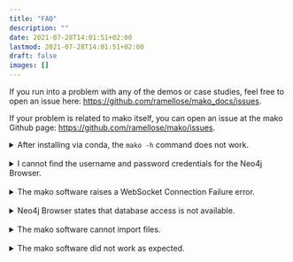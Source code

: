 ```yaml
---
title: "FAQ"
description: ""
date: 2021-07-28T14:01:51+02:00
lastmod: 2021-07-28T14:01:51+02:00
draft: false
images: []
---
```


If you run into a problem with any of the demos or case studies, feel free to open an issue here: <a href="https://github.com/ramellose/mako_docs/issues">https://github.com/ramellose/mako_docs/issues</a>. 

If your problem is related to mako itself, you can open an issue at the mako Github page: <a href="https://github.com/ramellose/mako/issues">https://github.com/ramellose/mako/issues</a>.

<details>
  <summary>After installing via conda, the <code>mako -h</code> command does not work.</summary>
Please check if you installed mako from the correct source. During installation, the mako source should look similar to the image below. 
<figure>
  <img src="/images/conda_source.png" alt="Screenshot of the command line environment showing the source for mako installation." width="600"> 
  <figcaption>Screenshot of the command line environment showing the source for mako installation.</figcaption>
</figure>
</details>
<br>
<details>
  <summary>I cannot find the username and password credentials for the Neo4j Browser.</summary>
Please check <a href="../neo4j/browser/browser">the Neo4j Browser page</a> for configurations used in the case studies presented on this website. If you are running Neo4j from Docker, the username and password are set using the NEO4J_AUTH part of the Docker command. 
</details>
<br>
<details>
  <summary>The mako software raises a WebSocket Connection Failure error.</summary>
If you experience this error, you are likely using the wrong parameters for connecting to the Neo4j database. Please check <a href="../neo4j/browser/browser">the Neo4j Browser page</a> for an overview of alternative configurations of the database and supply the appropriate connection parameters to the mako software.
</details>
<br>
<details>
  <summary>Neo4j Browser states that database access is not available.</summary>
Like the error above, you are likely using the wrong parameters for connecting to the Neo4j database. Please check <a href="../neo4j/browser/browser">the Neo4j Browser page</a> for an overview of alternative configurations of the database.
</details>
<br>
<details>
  <summary>The mako software cannot import files.</summary>
Please check if this is due to a path error. If you are running mako outside the directory where your files are stored, you need to give a filepath with the <code>-fp</code> parameter. If you navigate to the directory where your files are, you can omit this parameter. Note that you either need to give a folder name or file names. You need to unzip zipped files into a folder before mako can use them. 
</details>
<br>
<details>
  <summary>The mako software did not work as expected.</summary>
The software should create a mako.log file in the directory from where it was run. You can open this file in Notepad to see a detailed error report that should describe what went wrong. 
</details>

